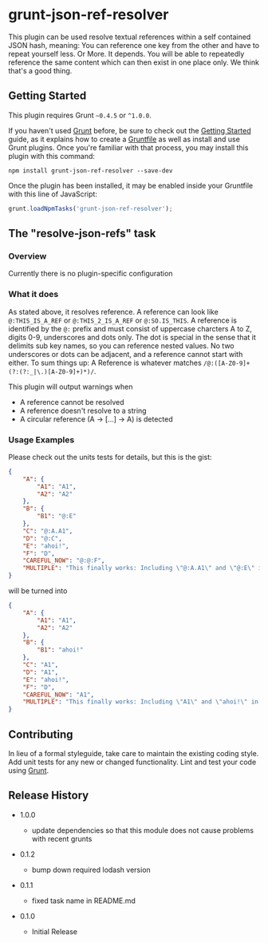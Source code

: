 # grunt-json-ref-resolver

This plugin can be used resolve textual references within a self contained JSON hash, meaning:
You can reference one key from the other and have to repeat yourself less. Or More. It depends.
You will be able to repeatedly reference the same content which can then exist in one place only.
We think that's a good thing.

## Getting Started
This plugin requires Grunt `~0.4.5` or `^1.0.0`.

If you haven't used [Grunt](http://gruntjs.com/) before, be sure to check out the [Getting Started](http://gruntjs.com/getting-started) guide, as it explains how to create a [Gruntfile](http://gruntjs.com/sample-gruntfile) as well as install and use Grunt plugins. Once you're familiar with that process, you may install this plugin with this command:

```shell
npm install grunt-json-ref-resolver --save-dev
```

Once the plugin has been installed, it may be enabled inside your Gruntfile with this line of JavaScript:

```js
grunt.loadNpmTasks('grunt-json-ref-resolver');
```

## The "resolve-json-refs" task

### Overview
Currently there is no plugin-specific configuration

### What it does

As stated above, it resolves reference. A reference can look like ```@:THIS_IS_A_REF``` or ```@:THIS_2_IS_A_REF``` or ```@:SO.IS_THIS```.
A reference is identified by the ```@:``` prefix and must consist of uppercase charcters A to Z, digits 0-9, underscores
and dots only. The dot is special in the sense that it delimits sub key names, so you can reference nested values. No
two underscores or dots can be adjacent, and a reference cannot start with either.
To sum things up: A Reference is whatever matches ```/@:([A-Z0-9]+(?:(?:_|\.)[A-Z0-9]+)*)/```.

This plugin will output warnings when

* A reference cannot be resolved
* A reference doesn't resolve to a string
* A circular reference (A -> [...] -> A) is detected

### Usage Examples

Please check out the units tests for details, but this is the gist:

```json
{
    "A": {
        "A1": "A1",
        "A2": "A2"
    },
    "B": {
        "B1": "@:E"
    },
    "C": "@:A.A1",
    "D": "@:C",
    "E": "ahoi!",
    "F": "D",
    "CAREFUL_NOW": "@:@:F",
    "MULTIPLE": "This finally works: Including \"@:A.A1\" and \"@:E\" in the middle of a string!"
}
```

will be turned into

```json
{
    "A": {
        "A1": "A1",
        "A2": "A2"
    },
    "B": {
        "B1": "ahoi!"
    },
    "C": "A1",
    "D": "A1",
    "E": "ahoi!",
    "F": "D",
    "CAREFUL_NOW": "A1",
    "MULTIPLE": "This finally works: Including \"A1\" and \"ahoi!\" in the middle of a string!"
}
```



## Contributing
In lieu of a formal styleguide, take care to maintain the existing coding style. Add unit tests for any new or changed functionality. Lint and test your code using [Grunt](http://gruntjs.com/).

## Release History

* 1.0.0
    * update dependencies so that this module does not cause problems with recent grunts

* 0.1.2  
    * bump down required lodash version

* 0.1.1  
    * fixed task name in README.md

* 0.1.0  
    * Initial Release